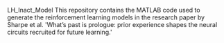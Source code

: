 LH_Inact_Model
This repository contains the MATLAB code used to generate the reinforcement learning models in the research paper by Sharpe et al.
'What’s past is prologue: prior experience shapes the neural circuits recruited for future learning.'

